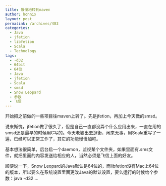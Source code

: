 ```yaml
---
title: 慢慢地转到maven
author: honnix
layout: post
permalink: /archives/483
categories:
  - Java
  - jfetion
  - libfetion
  - Scala
  - Technology
tags:
  - -d32
  - 64bit
  - 64位
  - Java
  - jfetion
  - Scala
  - smsd
  - Snow Leopard
  - 参数
  - 飞信
---
```

开始把之前做的一些项目往maven上转了。先是jfetion，再加上今天做的smsd。

说来惭愧，jfetion做了很久了，但是自己一直都没弄个什么应用出来，一直在用的smsd还是最早的时候用C写的。今天老婆出去逛街，闲来无事，用Scala重写了一遍，已经可以正常工作了，其它的功能慢慢加吧。

基本想法很简单，后台启一个daemon，监视某个文件夹，如果里面有.sms文件，就把里面的内容发送给相应的人，当然必须是飞信上面的好友。

顺便说一下，Snow Leopard的Java默认是64位的，而libfetion没有Mac上64位的版本，所以要么在系统设置里面更改Java的默认设置，要么运行的时候给个参数：java -d32 …